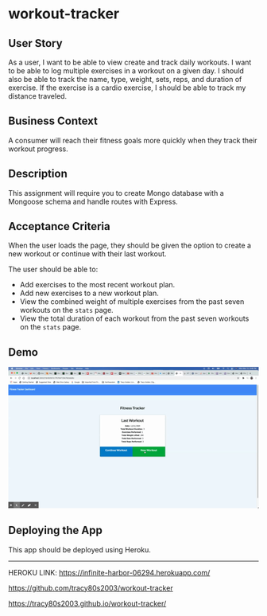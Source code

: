 # workout-tracker


## User Story

As a user, I want to be able to view create and track daily workouts. 
I want to be able to log multiple exercises in a workout on a given day. 
I should also be able to track the name, type, weight, sets, reps, and duration of exercise. 
If the exercise is a cardio exercise, I should be able to track my distance traveled.

## Business Context

A consumer will reach their fitness goals more quickly when they track their workout progress.

## Description

This assignment will require you to create Mongo database with a Mongoose schema and handle routes with Express.

## Acceptance Criteria

When the user loads the page, they should be given the option to create a new workout or continue with their last workout.

The user should be able to:

  * Add exercises to the most recent workout plan.
  * Add new exercises to a new workout plan.
  * View the combined weight of multiple exercises from the past seven workouts on the `stats` page.
  * View the total duration of each workout from the past seven workouts on the `stats` page.

## Demo

<img src="./assets/images/workout-tracker.gif" />

## Deploying the App

This app should be deployed using Heroku.

***

HEROKU LINK: https://infinite-harbor-06294.herokuapp.com/

https://github.com/tracy80s2003/workout-tracker

https://tracy80s2003.github.io/workout-tracker/
